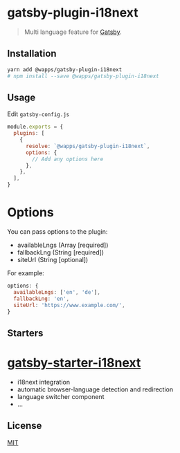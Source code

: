 # gatsby-plugin-i18next
> Multi language feature for [Gatsby](https://github.com/gatsbyjs/gatsby).

## Installation
```sh
yarn add @wapps/gatsby-plugin-i18next
# npm install --save @wapps/gatsby-plugin-i18next
```

## Usage
Edit `gatsby-config.js`

```javascript
module.exports = {
  plugins: [
    {
      resolve: `@wapps/gatsby-plugin-i18next`,
      options: {
        // Add any options here
      },
    },
  ],
}
```

# Options
You can pass options to the plugin:
- availableLngs (Array [required])
- fallbackLng (String [required])
- siteUrl (String [optional])

For example:

```js
options: {
  availableLngs: ['en', 'de'],
  fallbackLng: 'en',
  siteUrl: 'https://www.example.com/',
}
```

## Starters
# [gatsby-starter-i18next](/examples/gatsby-starter-i18next)
- i18next integration
- automatic browser-language detection and redirection
- language switcher component
- ...

## License
[MIT](LICENSE)
